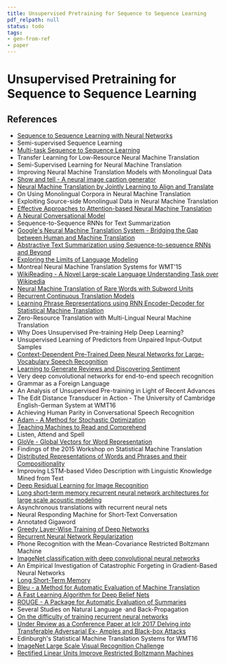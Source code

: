 ```yaml
---
title: Unsupervised Pretraining for Sequence to Sequence Learning
pdf_relpath: null
status: todo
tags:
- gen-from-ref
- paper
---
```


# Unsupervised Pretraining for Sequence to Sequence Learning

## References

- [Sequence to Sequence Learning with Neural Networks](./sequence-to-sequence-learning-with-neural-networks.md)
- Semi-supervised Sequence Learning
- [Multi-task Sequence to Sequence Learning](./multi-task-sequence-to-sequence-learning.md)
- Transfer Learning for Low-Resource Neural Machine Translation
- Semi-Supervised Learning for Neural Machine Translation
- Improving Neural Machine Translation Models with Monolingual Data
- [Show and tell - A neural image caption generator](./show-and-tell-a-neural-image-caption-generator.md)
- [Neural Machine Translation by Jointly Learning to Align and Translate](./neural-machine-translation-by-jointly-learning-to-align-and-translate.md)
- On Using Monolingual Corpora in Neural Machine Translation
- Exploiting Source-side Monolingual Data in Neural Machine Translation
- [Effective Approaches to Attention-based Neural Machine Translation](./effective-approaches-to-attention-based-neural-machine-translation.md)
- [A Neural Conversational Model](./a-neural-conversational-model.md)
- Sequence-to-Sequence RNNs for Text Summarization
- [Google's Neural Machine Translation System - Bridging the Gap between Human and Machine Translation](./google-s-neural-machine-translation-system-bridging-the-gap-between-human-and-machine-translation.md)
- [Abstractive Text Summarization using Sequence-to-sequence RNNs and Beyond](./abstractive-text-summarization-using-sequence-to-sequence-rnns-and-beyond.md)
- [Exploring the Limits of Language Modeling](./exploring-the-limits-of-language-modeling.md)
- Montreal Neural Machine Translation Systems for WMT'15
- [WikiReading - A Novel Large-scale Language Understanding Task over Wikipedia](./wikireading-a-novel-large-scale-language-understanding-task-over-wikipedia.md)
- [Neural Machine Translation of Rare Words with Subword Units](./neural-machine-translation-of-rare-words-with-subword-units.md)
- [Recurrent Continuous Translation Models](./recurrent-continuous-translation-models.md)
- [Learning Phrase Representations using RNN Encoder-Decoder for Statistical Machine Translation](./learning-phrase-representations-using-rnn-encoder-decoder-for-statistical-machine-translation.md)
- Zero-Resource Translation with Multi-Lingual Neural Machine Translation
- Why Does Unsupervised Pre-training Help Deep Learning?
- Unsupervised Learning of Predictors from Unpaired Input-Output Samples
- [Context-Dependent Pre-Trained Deep Neural Networks for Large-Vocabulary Speech Recognition](./context-dependent-pre-trained-deep-neural-networks-for-large-vocabulary-speech-recognition.md)
- [Learning to Generate Reviews and Discovering Sentiment](./learning-to-generate-reviews-and-discovering-sentiment.md)
- Very deep convolutional networks for end-to-end speech recognition
- Grammar as a Foreign Language
- An Analysis of Unsupervised Pre-training in Light of Recent Advances
- The Edit Distance Transducer in Action - The University of Cambridge English-German System at WMT16
- Achieving Human Parity in Conversational Speech Recognition
- [Adam - A Method for Stochastic Optimization](./adam-a-method-for-stochastic-optimization.md)
- [Teaching Machines to Read and Comprehend](./teaching-machines-to-read-and-comprehend.md)
- Listen, Attend and Spell
- [GloVe - Global Vectors for Word Representation](./glove-global-vectors-for-word-representation.md)
- Findings of the 2015 Workshop on Statistical Machine Translation
- [Distributed Representations of Words and Phrases and their Compositionality](./distributed-representations-of-words-and-phrases-and-their-compositionality.md)
- Improving LSTM-based Video Description with Linguistic Knowledge Mined from Text
- [Deep Residual Learning for Image Recognition](./deep-residual-learning-for-image-recognition.md)
- [Long short-term memory recurrent neural network architectures for large scale acoustic modeling](./long-short-term-memory-recurrent-neural-network-architectures-for-large-scale-acoustic-modeling.md)
- Asynchronous translations with recurrent neural nets
- Neural Responding Machine for Short-Text Conversation
- Annotated Gigaword
- [Greedy Layer-Wise Training of Deep Networks](./greedy-layer-wise-training-of-deep-networks.md)
- [Recurrent Neural Network Regularization](./recurrent-neural-network-regularization.md)
- Phone Recognition with the Mean-Covariance Restricted Boltzmann Machine
- [ImageNet classification with deep convolutional neural networks](./imagenet-classification-with-deep-convolutional-neural-networks.md)
- An Empirical Investigation of Catastrophic Forgeting in Gradient-Based Neural Networks
- [Long Short-Term Memory](./long-short-term-memory.md)
- [Bleu - a Method for Automatic Evaluation of Machine Translation](./bleu-a-method-for-automatic-evaluation-of-machine-translation.md)
- [A Fast Learning Algorithm for Deep Belief Nets](./a-fast-learning-algorithm-for-deep-belief-nets.md)
- [ROUGE - A Package for Automatic Evaluation of Summaries](./rouge-a-package-for-automatic-evaluation-of-summaries.md)
- Several Studies on Natural Language ·and Back-Propagation
- [On the difficulty of training recurrent neural networks](./on-the-difficulty-of-training-recurrent-neural-networks.md)
- [Under Review as a Conference Paper at Iclr 2017 Delving into Transferable Adversarial Ex- Amples and Black-box Attacks](./under-review-as-a-conference-paper-at-iclr-2017-delving-into-transferable-adversarial-ex-amples-and-black-box-attacks.md)
- Edinburgh's Statistical Machine Translation Systems for WMT16
- [ImageNet Large Scale Visual Recognition Challenge](./imagenet-large-scale-visual-recognition-challenge.md)
- [Rectified Linear Units Improve Restricted Boltzmann Machines](./rectified-linear-units-improve-restricted-boltzmann-machines.md)
